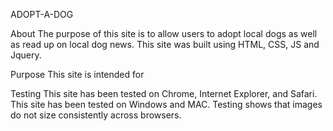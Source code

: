 ADOPT-A-DOG

About
  The purpose of this site is to allow users to adopt local dogs as well as read up on local dog news.
  This site was built using HTML, CSS, JS and Jquery.

Purpose
  This site is intended for

Testing
  This site has been tested on Chrome, Internet Explorer, and Safari.
  This site has been tested on Windows and MAC.
  Testing shows that images do not size consistently across browsers.
